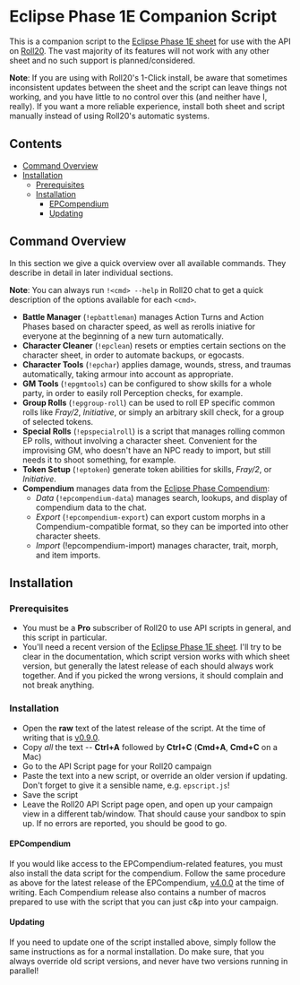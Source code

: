 Eclipse Phase 1E Companion Script
=================================

This is a companion script to the [Eclipse Phase 1E sheet](https://github.com/Bathtor/EPSheet) for use with the API on [Roll20](http://roll20.net). The vast majority of its features will not work with any other sheet and no such support is planned/considered.

**Note**: If you are using with Roll20's 1-Click install, be aware that sometimes inconsistent updates between the sheet and the script can leave things not working, and you have little to no control over this (and neither have I, really). If you want a more reliable experience, install both sheet and script manually instead of using Roll20's automatic systems.

Contents
--------
<!-- run `doctoc README.md` to update this file -->
<!-- START doctoc generated TOC please keep comment here to allow auto update -->
<!-- DON'T EDIT THIS SECTION, INSTEAD RE-RUN doctoc TO UPDATE -->


- [Command Overview](#command-overview)
- [Installation](#installation)
  - [Prerequisites](#prerequisites)
  - [Installation](#installation-1)
    - [EPCompendium](#epcompendium)
    - [Updating](#updating)

<!-- END doctoc generated TOC please keep comment here to allow auto update -->

Command Overview
----------------
In this section we give a quick overview over all available commands. They describe in detail in later individual sections.

**Note**: You can always run `!<cmd> --help` in Roll20 chat to get a quick description of the options available for each `<cmd>`.


- **Battle Manager** (`!epbattleman`) manages Action Turns and Action Phases based on character speed, as well as rerolls iniative for everyone at the beginning of a new turn automatically.
- **Character Cleaner** (`!epclean`) resets or empties certain sections on the character sheet, in order to automate backups, or egocasts.
- **Character Tools** (`!epchar`) applies damage, wounds, stress, and traumas automatically, taking armour into account as appropriate.
- **GM Tools** (`!epgmtools`) can be configured to show skills for a whole party, in order to easily roll Perception checks, for example.
- **Group Rolls** (`!epgroup-roll`) can be used to roll EP specific common rolls like *Fray/2*, *Initiative*, or simply an arbitrary skill check, for a group of selected tokens.
- **Special Rolls** (`!epspecialroll`) is a script that manages rolling common EP rolls, without involving a character sheet. Convenient for the improvising GM, who doesn't have an NPC ready to import, but still needs it to shoot something, for example.
- **Token Setup** (`!eptoken`) generate token abilities for skills, *Fray/2*, or *Initiative*.
- **Compendium** manages data from the [Eclipse Phase Compendium](https://github.com/Bathtor/EPCompendium):
	- *Data* (`!epcompendium-data`) manages search, lookups, and display of compendium data to the chat.
	- *Export* (`!epcompendium-export`) can export custom morphs in a Compendium-compatible format, so they can be imported into other character sheets.
	- *Import* (!epcompendium-import) manages character, trait, morph, and item imports.

Installation
------------

### Prerequisites

- You must be a **Pro** subscriber of Roll20 to use API scripts in general, and this script in particular.
- You'll need a recent version of the [Eclipse Phase 1E sheet](https://github.com/Bathtor/EPSheet). I'll try to be clear in the documentation, which script version works with which sheet version, but generally the latest release of each should always work together. And if you picked the wrong versions, it should complain and not break anything.

### Installation

- Open the **raw** text of the latest release of the script. At the time of writing that is [v0.9.0](https://github.com/Bathtor/EPSheet/releases/download/script-v0.9.0/ep-script.js).
- Copy *all* the text -- **Ctrl+A** followed by **Ctrl+C** (**Cmd+A**, **Cmd+C** on a Mac)
- Go to the API Script page for your Roll20 campaign
- Paste the text into a new script, or override an older version if updating. Don't forget to give it a sensible name, e.g. `epscript.js`!
- Save the script
- Leave the Roll20 API Script page open, and open up your campaign view in a different tab/window. That should cause your sandbox to spin up. If no errors are reported, you should be good to go.

#### EPCompendium
If you would like access to the EPCompendium-related features, you must also install the data script for the compendium. Follow the same procedure as above for the latest release of the EPCompendium, [v4.0.0](https://github.com/Bathtor/EPCompendium/releases/tag/v4.0.0) at the time of writing. Each Compendium release also contains a number of macros prepared to use with the script that you can just c&p into your campaign.

#### Updating
If you need to update one of the script installed above, simply follow the same instructions as for a normal installation. Do make sure, that you always override old script versions, and never have two versions running in parallel!

